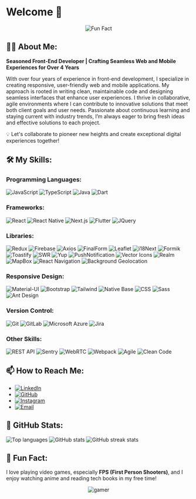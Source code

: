 # Welcome 🎉
<p align="center">
    <img src="https://i.giphy.com/media/v1.Y2lkPTc5MGI3NjExNW41NGsxZ3ZrZnp3czF4bmp0emJ5YXp5azh5dzgwY3V5dDA3aWM2ZSZlcD12MV9pbnRlcm5hbF9naWZfYnlfaWQmY3Q9Zw/gDPxwdP6SKFnsWDJ2u/giphy.gif" alt="Fun Fact" />
  </p>

## 👨‍💻 About Me:
**Seasoned Front-End Developer | Crafting Seamless Web and Mobile Experiences for Over 4 Years**

With over four years of experience in front-end development, I specialize in creating responsive, user-friendly web and mobile applications. My approach is rooted in writing clean, maintainable code and designing seamless interfaces that enhance user experiences. I thrive in collaborative, agile environments where I can contribute to innovative solutions that meet both client goals and user needs. Passionate about continuous learning and staying current with industry trends, I’m always eager to bring fresh ideas and effective solutions to each project.

💡 Let's collaborate to pioneer new heights and create exceptional digital experiences together!

## 🛠️ My Skills:

### **Programming Languages:**
![JavaScript](https://img.shields.io/badge/JavaScript-F7DF1E?style=for-the-badge&logo=javascript&logoColor=black)
![TypeScript](https://img.shields.io/badge/TypeScript-007ACC?style=for-the-badge&logo=typescript&logoColor=white)
![Java](https://img.shields.io/badge/Java-007396?style=for-the-badge&logo=java&logoColor=white)
![Dart](https://img.shields.io/badge/Dart-0175C2?style=for-the-badge&logo=dart&logoColor=white)

### **Frameworks:**
![React](https://img.shields.io/badge/React-61DAFB?style=for-the-badge&logo=react&logoColor=black)
![React Native](https://img.shields.io/badge/React_Native-61DAFB?style=for-the-badge&logo=react&logoColor=black)
![Next.js](https://img.shields.io/badge/Next.js-000000?style=for-the-badge&logo=nextdotjs&logoColor=white)
![Flutter](https://img.shields.io/badge/Flutter-02569B?style=for-the-badge&logo=flutter&logoColor=white)
![JQuery](https://img.shields.io/badge/JQuery-0769AD?style=for-the-badge&logo=jquery&logoColor=white)

### **Libraries:**
![Redux](https://img.shields.io/badge/Redux-764ABC?style=for-the-badge&logo=redux&logoColor=white)
![Firebase](https://img.shields.io/badge/Firebase-FFCA28?style=for-the-badge&logo=firebase&logoColor=black)
![Axios](https://img.shields.io/badge/Axios-5A29E4?style=for-the-badge&logo=axios&logoColor=white)
![FinalForm](https://img.shields.io/badge/FinalForm-000000?style=for-the-badge&logo=finalform&logoColor=white)
![Leaflet](https://img.shields.io/badge/Leaflet-199900?style=for-the-badge&logo=leaflet&logoColor=white)
![i18Next](https://img.shields.io/badge/i18Next-26A69A?style=for-the-badge&logo=i18next&logoColor=white)
![Formik](https://img.shields.io/badge/Formik-FFDD57?style=for-the-badge&logo=formik&logoColor=black)
![Toastify](https://img.shields.io/badge/Toastify-FFDD57?style=for-the-badge&logo=toastify&logoColor=black)
![SWR](https://img.shields.io/badge/SWR-0081CB?style=for-the-badge&logo=swr&logoColor=white)
![Yup](https://img.shields.io/badge/Yup-F7E018?style=for-the-badge)
![PushNotification](https://img.shields.io/badge/PushNotification-FFCA28?style=for-the-badge)
![Vector Icons](https://img.shields.io/badge/Vector%20Icons-232323?style=for-the-badge&logo=vectoricons)
![Realm](https://img.shields.io/badge/Realm-39477F?style=for-the-badge&logo=realm)
![MapBox](https://img.shields.io/badge/MapBox-000000?style=for-the-badge&logo=mapbox)
![React Navigation](https://img.shields.io/badge/React_Navigation-000000?style=for-the-badge)
![Background Geolocation](https://img.shields.io/badge/Background%20Geolocation-000000?style=for-the-badge)

### **Responsive Design:**
![Material-UI](https://img.shields.io/badge/Material--UI-0081CB?style=for-the-badge&logo=material-ui)
![Bootstrap](https://img.shields.io/badge/Bootstrap-7952B3?style=for-the-badge&logo=bootstrap&logoColor=white)
![Tailwind](https://img.shields.io/badge/Tailwind_CSS-38B2AC?style=for-the-badge&logo=tailwind-css&logoColor=white)
![Native Base](https://img.shields.io/badge/Native%20Base-009688?style=for-the-badge&logo=nativebase&logoColor=white)
![CSS](https://img.shields.io/badge/CSS-1572B6?style=for-the-badge&logo=css3)
![Sass](https://img.shields.io/badge/Sass-CC6699?style=for-the-badge&logo=sass&logoColor=white)
![Ant Design](https://img.shields.io/badge/Ant_Design-0170FE?style=for-the-badge&logo=antdesign&logoColor=white)

### **Version Control:**
![Git](https://img.shields.io/badge/Git-F05032?style=for-the-badge&logo=git&logoColor=white)
![GitLab](https://img.shields.io/badge/GitLab-FCA121?style=for-the-badge&logo=gitlab&logoColor=black)
![Microsoft Azure](https://img.shields.io/badge/Microsoft%20Azure-0089D6?style=for-the-badge&logo=microsoft-azure&logoColor=white)
![Jira](https://img.shields.io/badge/Jira-0052CC?style=for-the-badge&logo=jira&logoColor=white)

### **Other Skills:**
![REST API](https://img.shields.io/badge/REST%20API-000000?style=for-the-badge&logo=rest-api&logoColor=white)
![Sentry](https://img.shields.io/badge/Sentry-362D59?style=for-the-badge&logo=sentry)
![WebRTC](https://img.shields.io/badge/WebRTC-333333?style=for-the-badge&logo=webrtc)
![Webpack](https://img.shields.io/badge/WebPack-8DD6F9?style=for-the-badge&logo=webpack&logoColor=black)
![Agile](https://img.shields.io/badge/Agile-61DAFB?style=for-the-badge)
![Clean Code](https://img.shields.io/badge/Clean%20Code-0175C2?style=for-the-badge)

## 📫 How to Reach Me:

- [![LinkedIn](https://img.shields.io/badge/LinkedIn-blue?style=flat-square&logo=linkedin)](https://linkedin.com/in/mohammad-ali-shahsavari-9772b1293)
- [![GitHub](https://img.shields.io/badge/GitHub-black?style=flat-square&logo=github)](https://github.com/Masniper)
- [![Instagram](https://img.shields.io/badge/Instagram-ff69b4?style=flat-square&logo=instagram)](https://www.instagram.com/ttvmasniper)
- [![Email](https://img.shields.io/badge/Email-red?style=flat-square&logo=gmail)](mailto:mohammad.alii.shahsavari@gmail.com)

## 🚀 GitHub Stats:
  <img src="https://github-readme-stats.vercel.app/api/top-langs/?username=Masniper&layout=compact&theme=radical" alt="Top languages" />
  <img src="https://github-readme-stats.vercel.app/api?username=Masniper&show_icons=true&theme=radical" alt="GitHub stats" />
  <img src="https://github-readme-streak-stats.herokuapp.com/?user=Masniper&theme=dark" alt="GitHub streak stats" />


## 💬 Fun Fact:
I love playing video games, especially **FPS (First Person Shooters)**, and I enjoy watching anime and reading tech books in my free time!
  <p align="center">
          <img src="https://i.giphy.com/media/v1.Y2lkPTc5MGI3NjExM2Zpc2QybzI4aXMzM2dsbjdieGZ1bzV1djF4MndoYW1hemJtMzVkZyZlcD12MV9pbnRlcm5hbF9naWZfYnlfaWQmY3Q9Zw/VwM9w72cXiSHu/giphy.gif" alt="gamer" />
  </p>

